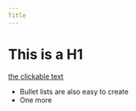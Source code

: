 ```yaml
---
Title
---
```


# This is a H1

[the clickable text](http://google.com/)

* Bullet lists are also easy to create
* One more
